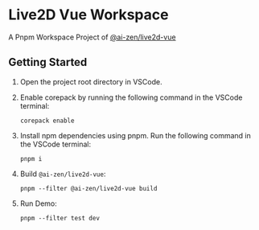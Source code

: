 # Live2D Vue Workspace

A Pnpm Workspace Project of [@ai-zen/live2d-vue](packages\live2d-vue\README.md)

## Getting Started

1. Open the project root directory in VSCode.

2. Enable corepack by running the following command in the VSCode terminal:

   ```
   corepack enable
   ```

3. Install npm dependencies using pnpm. Run the following command in the VSCode terminal:

   ```
   pnpm i
   ```

4. Build `@ai-zen/live2d-vue`:

   ```
   pnpm --filter @ai-zen/live2d-vue build
   ```

5. Run Demo:

   ```
   pnpm --filter test dev
   ```

